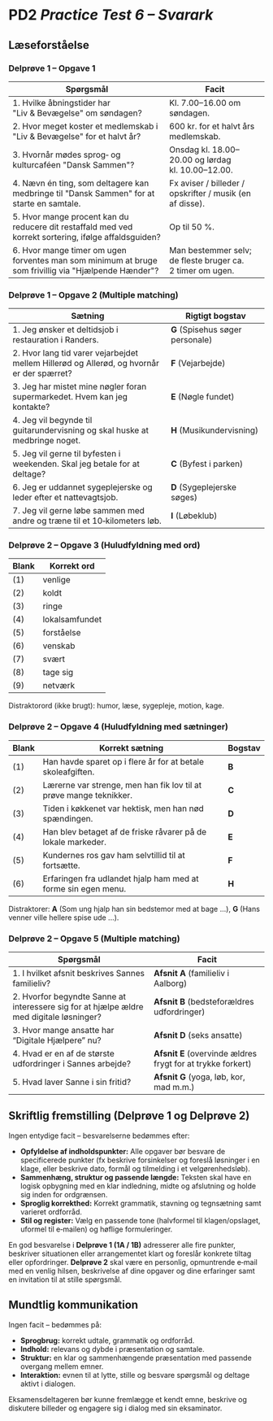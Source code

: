 # PD2 _Practice Test 6 – Svarark_

## Læseforståelse

### Delprøve 1 – Opgave 1

| Spørgsmål | Facit |
|---|---|
| 1. Hvilke åbningstider har "Liv & Bevægelse" om søndagen? | Kl. 7.00–16.00 om søndagen. |
| 2. Hvor meget koster et medlemskab i "Liv & Bevægelse" for et halvt år? | 600 kr. for et halvt års medlemskab. |
| 3. Hvornår mødes sprog‑ og kulturcaféen "Dansk Sammen"? | Onsdag kl. 18.00–20.00 og lørdag kl. 10.00–12.00. |
| 4. Nævn én ting, som deltagere kan medbringe til "Dansk Sammen" for at starte en samtale. | Fx aviser / billeder / opskrifter / musik (en af disse). |
| 5. Hvor mange procent kan du reducere dit restaffald med ved korrekt sortering, ifølge affaldsguiden? | Op til 50 %. |
| 6. Hvor mange timer om ugen forventes man som minimum at bruge som frivillig via "Hjælpende Hænder"? | Man bestemmer selv; de fleste bruger ca. 2 timer om ugen. |

<div class="spacer"></div>

### Delprøve 1 – Opgave 2 (Multiple matching)

| Sætning | Rigtigt bogstav |
|---|---|
| 1. Jeg ønsker et deltidsjob i restauration i Randers. | **G** (Spisehus søger personale) |
| 2. Hvor lang tid varer vejarbejdet mellem Hillerød og Allerød, og hvornår er der spærret? | **F** (Vejarbejde) |
| 3. Jeg har mistet mine nøgler foran supermarkedet. Hvem kan jeg kontakte? | **E** (Nøgle fundet) |
| 4. Jeg vil begynde til guitarundervisning og skal huske at medbringe noget. | **H** (Musikundervisning) |
| 5. Jeg vil gerne til byfesten i weekenden. Skal jeg betale for at deltage? | **C** (Byfest i parken) |
| 6. Jeg er uddannet sygeplejerske og leder efter et nattevagtsjob. | **D** (Sygeplejerske søges) |
| 7. Jeg vil gerne løbe sammen med andre og træne til et 10‑kilometers løb. | **I** (Løbeklub) |

<div class="page-break"></div>

### Delprøve 2 – Opgave 3 (Huludfyldning med ord)

| Blank | Korrekt ord |
|---|---|
| (1) | venlige |
| (2) | koldt |
| (3) | ringe |
| (4) | lokalsamfundet |
| (5) | forståelse |
| (6) | venskab |
| (7) | svært |
| (8) | tage sig |
| (9) | netværk |

Distraktorord (ikke brugt): humor, læse, sygepleje, motion, kage.

<div class="spacer"></div>

### Delprøve 2 – Opgave 4 (Huludfyldning med sætninger)

| Blank | Korrekt sætning | Bogstav |
|---|---|---|
| (1) | Han havde sparet op i flere år for at betale skoleafgiften. | **B** |
| (2) | Lærerne var strenge, men han fik lov til at prøve mange teknikker. | **C** |
| (3) | Tiden i køkkenet var hektisk, men han nød spændingen. | **D** |
| (4) | Han blev betaget af de friske råvarer på de lokale markeder. | **E** |
| (5) | Kundernes ros gav ham selvtillid til at fortsætte. | **F** |
| (6) | Erfaringen fra udlandet hjalp ham med at forme sin egen menu. | **H** |

Distraktorer: **A** (Som ung hjalp han sin bedstemor med at bage ...), **G** (Hans venner ville hellere spise ude ...).

<div class="page-break"></div>

### Delprøve 2 – Opgave 5 (Multiple matching)

| Spørgsmål | Facit |
|---|---|
| 1. I hvilket afsnit beskrives Sannes familieliv? | **Afsnit A** (familieliv i Aalborg) |
| 2. Hvorfor begyndte Sanne at interessere sig for at hjælpe ældre med digitale løsninger? | **Afsnit B** (bedsteforældres udfordringer) |
| 3. Hvor mange ansatte har “Digitale Hjælpere” nu? | **Afsnit D** (seks ansatte) |
| 4. Hvad er en af de største udfordringer i Sannes arbejde? | **Afsnit E** (overvinde ældres frygt for at trykke forkert) |
| 5. Hvad laver Sanne i sin fritid? | **Afsnit G** (yoga, løb, kor, mad m.m.) |

<div class="spacer"></div>

## Skriftlig fremstilling (Delprøve 1 og Delprøve 2)

Ingen entydige facit – besvarelserne bedømmes efter:

- **Opfyldelse af indholdspunkter:** Alle opgaver bør besvare de specificerede punkter (fx beskrive forsinkelser og foreslå løsninger i en klage, eller beskrive dato, formål og tilmelding i et velgørenhedsløb).  
- **Sammenhæng, struktur og passende længde:** Teksten skal have en logisk opbygning med en klar indledning, midte og afslutning og holde sig inden for ordgrænsen.  
- **Sproglig korrekthed:** Korrekt grammatik, stavning og tegnsætning samt varieret ordforråd.  
- **Stil og register:** Vælg en passende tone (halvformel til klagen/opslaget, uformel til e‑mailen) og høflige formuleringer.

En god besvarelse i **Delprøve 1 (1A / 1B)** adresserer alle fire punkter, beskriver situationen eller arrangementet klart og foreslår konkrete tiltag eller opfordringer. **Delprøve 2** skal være en personlig, opmuntrende e‑mail med en venlig hilsen, beskrivelse af dine opgaver og dine erfaringer samt en invitation til at stille spørgsmål.

<div class="spacer"></div>

## Mundtlig kommunikation

Ingen facit – bedømmes på:

- **Sprogbrug:** korrekt udtale, grammatik og ordforråd.  
- **Indhold:** relevans og dybde i præsentation og samtale.  
- **Struktur:** en klar og sammenhængende præsentation med passende overgang mellem emner.  
- **Interaktion:** evnen til at lytte, stille og besvare spørgsmål og deltage aktivt i dialogen.

Eksamensdeltageren bør kunne fremlægge et kendt emne, beskrive og diskutere billeder og engagere sig i dialog med sin eksaminator.
